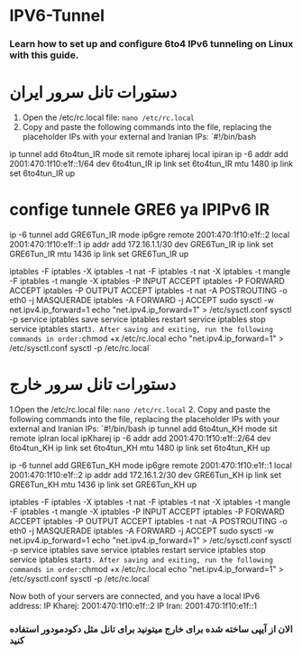 # IPV6-Tunnel

### Learn how to set up and configure 6to4 IPv6 tunneling on Linux with this guide.

# دستورات تانل سرور ایران
1. Open the /etc/rc.local file:
`nano /etc/rc.local`
2. Copy and paste the following commands into the file, replacing the placeholder IPs with your external and Iranian IPs:
`#!/bin/bash

ip tunnel add 6to4tun_IR mode sit remote ipharej local ipiran
ip -6 addr add 2001:470:1f10:e1f::1/64 dev 6to4tun_IR
ip link set 6to4tun_IR mtu 1480
ip link set 6to4tun_IR up
# confige tunnele GRE6 ya IPIPv6 IR
ip -6 tunnel add GRE6Tun_IR mode ip6gre remote 2001:470:1f10:e1f::2 local 2001:470:1f10:e1f::1
ip addr add 172.16.1.1/30 dev GRE6Tun_IR
ip link set GRE6Tun_IR mtu 1436
ip link set GRE6Tun_IR up

iptables -F
iptables -X
iptables -t nat -F
iptables -t nat -X
iptables -t mangle -F
iptables -t mangle -X
iptables -P INPUT ACCEPT
iptables -P FORWARD ACCEPT
iptables -P OUTPUT ACCEPT
iptables -t nat -A POSTROUTING -o eth0 -j MASQUERADE
iptables -A FORWARD  -j ACCEPT
sudo sysctl -w net.ipv4.ip_forward=1
echo "net.ipv4.ip_forward=1" > /etc/sysctl.conf
sysctl -p
service iptables save
service iptables restart
service iptables stop
service iptables start`
3. After saving and exiting, run the following commands in order:
`chmod +x /etc/rc.local
echo "net.ipv4.ip_forward=1" > /etc/sysctl.conf 
sysctl -p
/etc/rc.local`
# دستورات تانل سرور خارج
1.Open the /etc/rc.local file:
`nano /etc/rc.local`
2. Copy and paste the following commands into the file, replacing the placeholder IPs with your external and Iranian IPs:
`#!/bin/bash
ip tunnel add 6to4tun_KH mode sit remote ipIran local ipKharej
ip -6 addr add 2001:470:1f10:e1f::2/64 dev 6to4tun_KH
ip link set 6to4tun_KH mtu 1480
ip link set 6to4tun_KH up

ip -6 tunnel add GRE6Tun_KH mode ip6gre remote 2001:470:1f10:e1f::1 local 2001:470:1f10:e1f::2
ip addr add 172.16.1.2/30 dev GRE6Tun_KH
ip link set GRE6Tun_KH mtu 1436
ip link set GRE6Tun_KH up

iptables -F
iptables -X
iptables -t nat -F
iptables -t nat -X
iptables -t mangle -F
iptables -t mangle -X
iptables -P INPUT ACCEPT
iptables -P FORWARD ACCEPT
iptables -P OUTPUT ACCEPT
iptables -t nat -A POSTROUTING -o eth0 -j MASQUERADE
iptables -A FORWARD  -j ACCEPT
sudo sysctl -w net.ipv4.ip_forward=1
echo "net.ipv4.ip_forward=1" > /etc/sysctl.conf
sysctl -p
service iptables save
service iptables restart
service iptables stop
service iptables start`
3. After saving and exiting, run the following commands in order:
`chmod +x /etc/rc.local
echo "net.ipv4.ip_forward=1" > /etc/sysctl.conf 
sysctl -p
/etc/rc.local`

Now both of your servers are connected, and you have a local IPv6 address:
IP Kharej: 2001:470:1f10:e1f::2
IP Iran: 2001:470:1f10:e1f::1
### الان از آیپی ساخته شده برای خارج میتونید برای تانل مثل دکودمودور استفاده کنید
